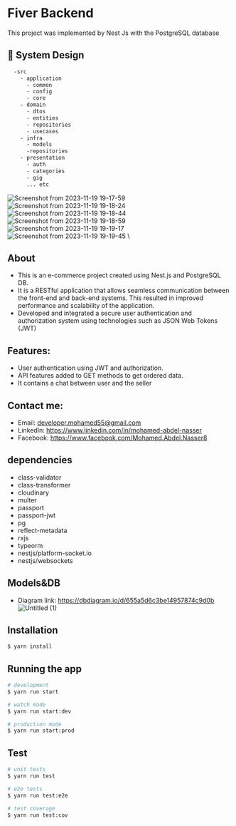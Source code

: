 

[circleci-image]: https://img.shields.io/circleci/build/github/nestjs/nest/master?token=abc123def456
[circleci-url]: https://circleci.com/gh/nestjs/nest


# Fiver Backend
This project was implemented by Nest Js with the PostgreSQL database


## 🎨 System Design
```bash
  -src 
    - application
      - common 
      - config 
      - core 
    - domain 
      - dtos 
      - entities 
      - repositories 
      - usecases 
    - infra 
      - models 
      -repositories 
    - presentation 
      - auth 
      - categories 
      - gig 
      ... etc
```
![Screenshot from 2023-11-19 19-17-59](https://github.com/dev-mohamed77/Fiverr-Backend/assets/69175319/ae90509f-113c-465c-929b-140d2cb7e9cd) \
![Screenshot from 2023-11-19 19-18-24](https://github.com/dev-mohamed77/Fiverr-Backend/assets/69175319/982b1a46-d3bb-4a88-b154-808fb7e4418c) \
![Screenshot from 2023-11-19 19-18-44](https://github.com/dev-mohamed77/Fiverr-Backend/assets/69175319/285cceb5-ba96-45e8-ab68-7442683fa54c) \
![Screenshot from 2023-11-19 19-18-59](https://github.com/dev-mohamed77/Fiverr-Backend/assets/69175319/d1b9909c-36ab-4668-8f7a-2ee19646ffb5) \
![Screenshot from 2023-11-19 19-19-17](https://github.com/dev-mohamed77/Fiverr-Backend/assets/69175319/c22ccab9-f9da-4e30-84c1-1013586075ea) \
![Screenshot from 2023-11-19 19-19-45](https://github.com/dev-mohamed77/Fiverr-Backend/assets/69175319/52b26327-a347-4b39-98b9-3b33cfa015f1) \

## About 
  - This is an e-commerce project created using Nest.js and PostgreSQL DB. 
  - It is a RESTful application that allows seamless communication between the front-end and back-end systems. This resulted in improved performance and scalability of the application. 
  - Developed and integrated a secure user authentication and authorization system using technologies such as JSON Web Tokens (JWT) 

## Features:
  - User authentication using JWT and authorization.
  - API features added to GET methods to get ordered data.
  - It contains a chat between user and the seller

## Contact me:
  - Email: developer.mohamed55@gmail.com
  - LinkedIn: https://www.linkedin.com/in/mohamed-abdel-nasser
  - Facebook: https://www.facebook.com/Mohamed.Abdel.Nasser8

## dependencies
  - class-validator 
  - class-transformer
  - cloudinary 
  - multer 
  - passport 
  - passport-jwt 
  - pg 
  - reflect-metadata 
  - rxjs 
  - typeorm
  - nestjs/platform-socket.io
  - nestjs/websockets

## Models&DB
  - Diagram link: https://dbdiagram.io/d/655a5d6c3be14957874c9d0b
![Untitled (1)](https://github.com/dev-mohamed77/Fiverr-Backend/assets/69175319/a100de9c-eda5-4c28-b8d0-c2559a4e5419)

  
  


## Installation

```bash
$ yarn install
```

## Running the app

```bash
# development
$ yarn run start

# watch mode
$ yarn run start:dev

# production mode
$ yarn run start:prod
```

## Test

```bash
# unit tests
$ yarn run test

# e2e tests
$ yarn run test:e2e

# test coverage
$ yarn run test:cov
```

